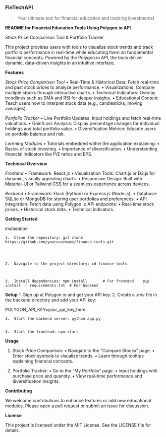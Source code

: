 ### FinTechAPI

> Your ultimate tool for financial education and tracking investments!

**README for Financial Education Tools Using Polygon.io API**

Stock Price Comparison Tool & Portfolio Tracker

This project provides users with tools to visualize stock trends and track portfolio performance in real-time while educating them on fundamental financial concepts. Powered by the Polygon.io API, the tools deliver dynamic, data-driven insights in an intuitive interface.

**Features**

_Stock Price Comparison Tool_
	•	Real-Time & Historical Data: Fetch real-time and past stock prices to analyze performance.
	•	Visualizations: Compare multiple stocks through interactive charts.
	•	Technical Indicators: Overlay trendlines such as SMA and RSI for deeper insights.
	•	Educational Content: Teach users how to interpret stock data (e.g., candlesticks, moving averages).

 

_Portfolio Tracker_
	•	Live Portfolio Updates: Input holdings and fetch real-time valuations.
	•	Gain/Loss Analysis: Display percentage changes for individual holdings and total portfolio value.
	•	Diversification Metrics: Educate users on portfolio balance and risk.



_Learning Modules_
	•	Tutorials embedded within the application explaining:
	•	Basics of stock investing.
	•	Importance of diversification.
	•	Understanding financial indicators like P/E ratios and EPS.

 

**Technical Overview**

_Frontend_
	•	Framework: React.js
	•	Visualization Tools: Chart.js or D3.js for dynamic, visually appealing charts.
	•	Responsive Design: Built with Material-UI or Tailwind CSS for a seamless experience across devices.

 

_Backend_
	•	Framework: Flask (Python) or Express.js (Node.js).
	•	Database: SQLite or MongoDB for storing user portfolios and preferences.
	•	API Integration: Fetch data using Polygon.io API endpoints:
	•	Real-time stock prices.
	•	Historical stock data.
	•	Technical indicators.

 

**Getting Started**

_Installation_

	1.	Clone the repository: git clone https://github.com/yourusername/finance-tools.git




	2.	Navigate to the project directory: cd finance-tools



	3.	Install dependencies: npm install       # For frontend    pip install -r requirements.txt  # For backend
 





**Setup**
	1.	Sign up at Polygon.io and get your API key.
	2.	Create a .env file in the backend directory and add your API key:

POLYGON_API_KEY=your_api_key_here


	3.	Start the backend server: python app.py


	4.	Start the frontend: npm start

**Usage**

1.	Stock Price Comparison:
	•	Navigate to the “Compare Stocks” page.
	•	Enter stock symbols to visualize trends.
	•	Learn through tooltips explaining financial concepts.

 2.	Portfolio Tracker:
	•	Go to the “My Portfolio” page.
	•	Input holdings with purchase price and quantity.
	•	View real-time performance and diversification insights.



**Contributing**

We welcome contributions to enhance features or add new educational modules. Please open a pull request or submit an issue for discussion.



**License**

This project is licensed under the MIT License. See the LICENSE file for details.

